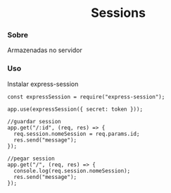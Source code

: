 <h1 align="center">Sessions</h1>

<h3>Sobre</h3>
<p>Armazenadas no servidor</p>

<h3>Uso</h3>
<p>Instalar express-session</p>

```
const expressSession = require("express-session");

app.use(expressSession({ secret: token }));

//guardar session
app.get("/:id", (req, res) => {
  req.session.nomeSession = req.params.id;
  res.send("message");
});

//pegar session
app.get("/", (req, res) => {
  console.log(req.session.nomeSession);
  res.send("message");
});
```
